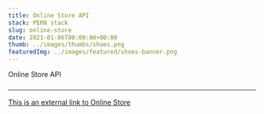 ```yaml
---
title: Online Store API
stack: PERN stack
slug: online-store
date: 2021-01-06T00:00:00+00:00
thumb: ../images/thumbs/shoes.png
featuredImg: ../images/featured/shoes-banner.png
---
```


Online Store API

### <hr>

[This is an external link to Online Store](https://dmijusovs.great-site.net/)